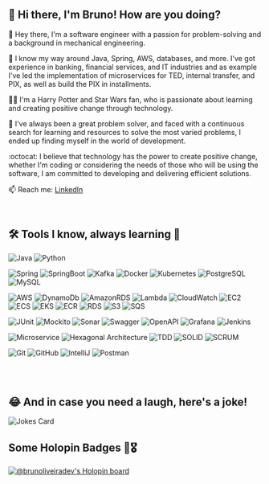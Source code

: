 ## 👾 Hi there, I'm Bruno! How are you doing?

👋 Hey there, I'm a software engineer with a passion for problem-solving and a background in mechanical engineering.

🔧 I know my way around Java, Spring, AWS, databases, and more. I've got experience in banking, financial services, and IT industries and as example I've led the implementation of microservices for TED, internal transfer, and PIX, as well as build the PIX in installments. 

🧙‍♂️ I'm a Harry Potter and Star Wars fan, who is passionate about learning and creating positive change through technology.

:blue_heart: I've always been a great problem solver, and faced with a continuous search for learning and resources to solve the most varied problems, I ended up finding myself in the world of development. 

:octocat: I believe that technology has the power to create positive change, whether I'm coding or considering the needs of those who will be using the software, I am committed to developing and delivering efficient solutions.

📫 Reach me: [LinkedIn](https://www.linkedin.com/in/brunoliveiradev/)

<br>


## **🛠 Tools I know, always learning** 🧠

![Java](https://img.shields.io/badge/-Java-000?&logo=oracle&logoColor=red)
![Python](https://img.shields.io/badge/-Python-000?&logo=python)


![Spring](https://img.shields.io/badge/-Spring-000?&logo=Spring)
![SpringBoot](https://img.shields.io/badge/-Spring_Boot-000?&logo=springboot)
![Kafka](https://img.shields.io/badge/-Kafka-000?&logo=apache-kafka)
![Docker](https://img.shields.io/badge/-Docker-000?&logo=Docker)
![Kubernetes](https://img.shields.io/badge/-Kubernetes-000?&logo=Kubernetes)
![PostgreSQL](https://img.shields.io/badge/-PostgreSQL-000?logo=postgresql)
![MySQL](https://img.shields.io/badge/-MySQL-000?logo=MySQL&logoColor=white)

![AWS](https://img.shields.io/badge/-AWS-000?&logo=amazonaws&logoColor=F90)
![DynamoDb](https://img.shields.io/badge/-DynamoDB-000?logo=amazondynamodb&logoColor=F90)
![AmazonRDS](https://img.shields.io/badge/-AmazonRDS-000?logo=amazonrds&logoColor=F90)
![Lambda](https://img.shields.io/badge/-Lambda-000?logo=awslambda&logoColor=F90)
![CloudWatch](https://img.shields.io/badge/-CloudWatch-000?&logo=amazoncloudwatch&logoColor=F90)
![EC2](https://img.shields.io/badge/-EC2-000?&logo=amazonec2&logoColor=F90)
![ECS](https://img.shields.io/badge/-ECS-000?&logo=amazonecs&logoColor=F90)
![EKS](https://img.shields.io/badge/-EKS-000?&logo=amazoneks&logoColor=F90)
![ECR](https://img.shields.io/badge/-ECR-000?&logo=serverless&logoColor=F90)
![RDS](https://img.shields.io/badge/-RDS-000?&logo=amazonrds&logoColor=F90)
![S3](https://img.shields.io/badge/-S3-000?&logo=amazons3&logoColor=F90)
![SQS](https://img.shields.io/badge/-SQS-000?&logo=amazonsqs&logoColor=F90)

![JUnit](https://img.shields.io/badge/JUnit5-000?logo=JUnit5&logoColor=%20-%2325A162.svg)
![Mockito](https://img.shields.io/badge/Mockito-000?logo=cachet&logoColor=%20-%2325A162.svg)
![Sonar](https://img.shields.io/badge/-Sonar-000?&logo=sonarqube)
![Swagger](https://img.shields.io/badge/-Swagger-000?&logo=Swagger)
![OpenAPI](https://img.shields.io/badge/-OpenAPI-000?&logo=openapiinitiative)
![Grafana](https://img.shields.io/badge/-Grafana-000?&logo=grafana)
![Jenkins](https://img.shields.io/badge/-Jenkins-000?&logo=jenkins&logoColor=blue)

![Microservice](https://img.shields.io/badge/-Microservices-000?&logo=google-cloud&logoColor=white)
![Hexagonal Architecture](https://img.shields.io/badge/-Hexagonal_Architecture-000?&logo=atom)
![TDD](https://img.shields.io/badge/-TDD-000?&logo=icon&logoColor=green)
![SOLID](https://img.shields.io/badge/-SOLID-000?&logo=solid)
![SCRUM](https://img.shields.io/badge/-SCRUM-000?&logo=firebase&logoColor=green)
 
 
![Git](https://img.shields.io/badge/-GIT-000?&logo=Git)
![GitHub](https://img.shields.io/badge/-GitHub-000?&logo=Github)
![IntelliJ](https://img.shields.io/badge/-IntelliJ-000?&logo=intellijidea)
![Postman](https://img.shields.io/badge/-Postman-000?&logo=Postman)



<br>

<br>

## 😂 And in case you need a laugh, here's a joke!
![Jokes Card](https://readme-jokes.vercel.app/api)


## Some Holopin Badges 🦖🎖
[![@brunoliveiradev's Holopin board](https://holopin.io/api/user/board?user=brunoliveiradev)](https://holopin.io/@brunoliveiradev)


<!---
brunoliveiradev/brunoliveiradev is a ✨ special ✨ repository because its `README.md` (this file) appears on your GitHub profile.
You can click the Preview link to take a look at your changes.
--->
